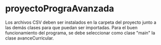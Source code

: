 # proyectoPrograAvanzada

Los archivos CSV deben ser instalados en la carpeta del proyecto junto a las demás clases para que puedan ser importadas. Para el buen funcionamiento del programa, se debe seleccionar como clase "main" la clase avanceCurricular.
